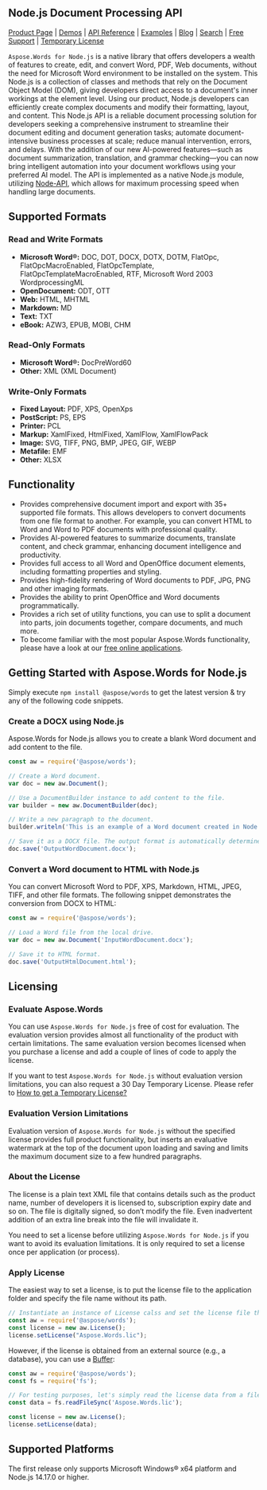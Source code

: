 ## Node.js Document Processing API

[Product Page](https://products.aspose.com/words/nodejs-net/) | [Demos](https://products.aspose.app/words/family) | [API Reference](https://reference.aspose.com/words/nodejs-net/) | [Examples](https://github.com/aspose-words/Aspose.Words-for-Node.js-via-.NET/) | [Blog](https://blog.aspose.com/category/words/) | [Search](https://search.aspose.com/) | [Free Support](https://forum.aspose.com/c/words) | [Temporary License](https://purchase.aspose.com/temporary-license)

`Aspose.Words for Node.js` is a native library that offers developers a wealth of features to create, edit, and convert Word, PDF, Web documents, without the need for Microsoft Word environment to be installed on the system. This Node.js is a collection of classes and methods that rely on the Document Object Model (DOM), giving developers direct access to a document's inner workings at the element level. Using our product, Node.js developers can efficiently create complex documents and modify their formatting, layout, and content. This Node.js API is a reliable document processing solution for developers seeking a comprehensive instrument to streamline their document editing and document generation tasks; automate document-intensive business processes at scale; reduce manual intervention, errors, and delays.
With the addition of our new AI-powered features—such as document summarization, translation, and grammar checking—you can now bring intelligent automation into your document workflows using your preferred AI model.
The API is implemented as a native Node.js module, utilizing [Node-API](https://nodejs.org/api/n-api.html), which allows for maximum processing speed when handling large documents.

## Supported Formats

### Read and Write Formats
- **Microsoft Word®:** DOC, DOT, DOCX, DOTX, DOTM, FlatOpc, FlatOpcMacroEnabled, FlatOpcTemplate, FlatOpcTemplateMacroEnabled, RTF, Microsoft Word 2003 WordprocessingML
- **OpenDocument:** ODT, OTT
- **Web:** HTML, MHTML
- **Markdown:** MD
- **Text:** TXT
- **eBook:** AZW3, EPUB, MOBI, CHM

### Read-Only Formats
- **Microsoft Word®:** DocPreWord60
- **Other:** XML (XML Document)

### Write-Only Formats
- **Fixed Layout:** PDF, XPS, OpenXps
- **PostScript:** PS, EPS
- **Printer:** PCL
- **Markup:** XamlFixed, HtmlFixed, XamlFlow, XamlFlowPack
- **Image:** SVG, TIFF, PNG, BMP, JPEG, GIF, WEBP
- **Metafile:** EMF
- **Other:** XLSX

## Functionality
- Provides comprehensive document import and export with 35+ supported file formats. This allows developers to convert documents from one file format to another. For example, you can convert HTML to Word and Word to PDF documents with professional quality.
- Provides AI-powered features to summarize documents, translate content, and check grammar, enhancing document intelligence and productivity.
- Provides full access to all Word and OpenOffice document elements, including formatting properties and styling.
- Provides high-fidelity rendering of Word documents to PDF, JPG, PNG and other imaging formats.
- Provides the ability to print OpenOffice and Word documents programmatically.
- Provides a rich set of utility functions, you can use to split a document into parts, join documents together, compare documents, and much more.
- To become familiar with the most popular Aspose.Words functionality, please have a look at our [free online applications](https://products.aspose.app/words/family).


## Getting Started with Aspose.Words for Node.js
Simply execute `npm install @aspose/words` to get the latest version & try any of the following code snippets.

### Create a DOCX using Node.js
Aspose.Words for Node.js allows you to create a blank Word document and add content to the file.
```js
const aw = require('@aspose/words');

// Create a Word document.
var doc = new aw.Document();

// Use a DocumentBuilder instance to add content to the file.
var builder = new aw.DocumentBuilder(doc);

// Write a new paragraph to the document.
builder.writeln('This is an example of a Word document created in Node.js');

// Save it as a DOCX file. The output format is automatically determined by the filename extension.
doc.save('OutputWordDocument.docx');
```

### Convert a Word document to HTML with Node.js
You can convert Microsoft Word to PDF, XPS, Markdown, HTML, JPEG, TIFF, and other file formats. The following snippet demonstrates the conversion from DOCX to HTML:
```js
const aw = require('@aspose/words');

// Load a Word file from the local drive.
var doc = new aw.Document('InputWordDocument.docx');

// Save it to HTML format.
doc.save('OutputHtmlDocument.html');
```

## Licensing

### Evaluate Aspose.Words
You can use `Aspose.Words for Node.js` free of cost for evaluation. The evaluation version provides almost all functionality of the product with certain limitations. The same evaluation version becomes licensed when you purchase a license and add a couple of lines of code to apply the license.

If you want to test `Aspose.Words for Node.js` without evaluation version limitations, you can also request a 30 Day Temporary License. Please refer to [How to get a Temporary License?](https://purchase.aspose.com/temporary-license/)

### Evaluation Version Limitations 
Evaluation version of `Aspose.Words for Node.js` without the specified license provides full product functionality, but inserts an evaluative watermark at the top of the document upon loading and saving and limits the maximum document size to a few hundred paragraphs.

### About the License
The license is a plain text XML file that contains details such as the product name, number of developers it is licensed to, subscription expiry date and so on. The file is digitally signed, so don’t modify the file. Even inadvertent addition of an extra line break into the file will invalidate it.

You need to set a license before utilizing `Aspose.Words for Node.js` if you want to avoid its evaluation limitations. It is only required to set a license once per application (or process).

### Apply License 
The easiest way to set a license, is to put the license file to the application folder and specify the file name without its path.
```js
// Instantiate an instance of License calss and set the license file through its path
const aw = require('@aspose/words');
const license = new aw.License();
license.setLicense("Aspose.Words.lic");
```

However, if the license is obtained from an external source (e.g., a database), you can use a [Buffer](https://nodejs.org/api/buffer.html#buffer):
```js
const aw = require('@aspose/words');
const fs = require('fs');

// For testing purposes, let's simply read the license data from a file.
const data = fs.readFileSync('Aspose.Words.lic');

const license = new aw.License();
license.setLicense(data);
```

## Supported Platforms
The first release only supports Microsoft Windows® x64 platform and Node.js 14.17.0 or higher.